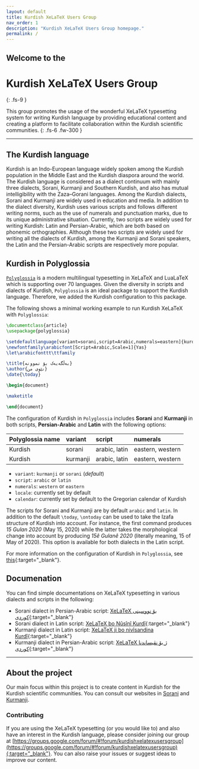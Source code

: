 ```yaml
---
layout: default
title: Kurdish XeLaTeX Users Group
nav_order: 1
description: "Kurdish XeLaTeX Users Group homepage."
permalink: /
---
```


## Welcome to the
# Kurdish XeLaTeX Users Group
{: .fs-9 }

This group promotes the usage of the wonderful XeLaTeX typesetting system for writing Kurdish language by providing educational content and creating a platform to facilitate collaboration within the Kurdish scientific communities. 
{: .fs-6 .fw-300 }

<!-- [Get started now](#getting-started){: .btn .btn-primary .fs-5 .mb-4 .mb-md-0 .mr-2 } [View it on GitHub](https://github.com/pmarsceill/just-the-docs){: .btn .fs-5 .mb-4 .mb-md-0 } -->

---

## The Kurdish language

Kurdish is an Indo-European language widely spoken among the Kurdish population in the Middle East and the Kurdish diaspora around the world. The Kurdish language is considered as a dialect continuum with mainly three dialects, Sorani, Kurmanji and Southern Kurdish, and also has mutual intelligibility with the Zaza–Gorani languages. Among the Kurdish dialects, Sorani and Kurmanji are widely used in education and media. In addition to the dialect diversity, Kurdish uses various scripts and follows different writing norms, such as the use of numerals and punctuation marks, due to its unique administrative situation. Currently, two scripts are widely used for writing Kurdish: Latin and Persian-Arabic, which are both based on phonemic orthographies. Although these two scripts are widely used for writing all the dialects of Kurdish, among the Kurmanji and Sorani speakers, the Latin and the Persian-Arabic scripts are respectively more popular.


## Kurdish in Polyglossia

[`Polyglossia`](https://github.com/reutenauer/polyglossia) is a modern multilingual typesetting in XeLaTeX and LuaLaTeX which is supporting over 70 languages. Given the diversity in scripts and dialects of Kurdish, `Polyglossia` is an ideal package to support the Kurdish language. Therefore, we added the Kurdish configuration to this package.

The following shows a minimal working example to run Kurdish XeLaTeX with `Polyglossia`:

```tex
\documentclass{article}
\usepackage{polyglossia}

\setdefaultlanguage[variant=sorani,script=Arabic,numerals=eastern]{kurdish}
\newfontfamily\arabicfont[Script=Arabic,Scale=1]{Yas}
\let\arabicfonttt\ttfamily

\title{بەڵگەیەک بۆ نموونە}
\author{نێوی من}
\date{\today}

\begin{document}

\maketitle

\end{document}
```

The configuration of Kurdish in `Polyglossia` includes **Sorani** and **Kurmanji** in both scripts, **Persian-Arabic** and **Latin** with the following options:

| Polyglossia name        | variant          | script | numerals | 
|:-------------|:------------------|:------| :------- |
| Kurdish          | sorani | arabic, latin  | eastern, western |
| Kurdish | kurmanji  | arabic, latin  | eastern, western |


- `variant`: `kurmanji` or `sorani` (*default*)
- `script`: `arabic` or `latin`
- `numerals`: `western` or `eastern`
- `locale`: currently set by default
- `calendar`: currently set by default to the Gregorian calendar of Kurdish


The scripts for Sorani and Kurmanji are by default `arabic` and `latin`. In addition to the default `\today`, `\ontoday` can be used to take the Izafa structure of Kurdish into account. For instance, the first command produces *15 Gulan 2020* (May 15, 2020) while the latter takes the morphological change into account by producing *15ê Gulanê 2020* (literally meaning, 15 of May of 2020). This option is available for both dialects in the Latin script.

For more information on the configuration of Kurdish in `Polyglossia`, see [this](https://kurdishxelatex.github.io/assets/Kurdish_XeLaTeX_English.pdf){:target="_blank"}.

## Documenation

You can find simple documentations on XeLaTeX typesetting in various dialects and scripts in the following:

- Sorani dialect in Persian-Arabic script: [XeLaTeX بۆ نووسینی کوردی]({{site.url}}/assets/Kurdish_XeLaTeX_Sorani_Arabic.pdf){:target="_blank"}
- Sorani dialect in Latin script: [XeLaTeX bo Nûsînî Kurdî]({{site.url}}/assets/Kurdish_XeLaTeX_Sorani_Latin.pdf){:target="_blank"}
- Kurmanji dialect in Latin script: [XeLaTeX ji bo nivîsandina Kurdî]({{site.url}}/assets/Kurdish_XeLaTeX_Kurmanji_Latin.pdf){:target="_blank"}
- Kurmanji dialect in Persian-Arabic script: [XeLaTeX ژ بۆ نڤیساندنا کوردی]({{site.url}}/assets/Kurdish_XeLaTeX_Kurmanji_Arabic.pdf){:target="_blank"}

---

## About the project

Our main focus within this project is to create content in Kurdish for the Kurdish scientific communities. You can consult our websites in [Sorani](https://kurdishxelatex.github.io/Sorani) and [Kurmanji](https://kurdishxelatex.github.io/Kurmanji). 


### Contributing

If you are using the XeLaTeX typesetting (or you would like to) and also have an interest in the Kurdish language, please consider joining our group at [https://groups.google.com/forum/#!forum/kurdishxelatexusersgroup](https://groups.google.com/forum/#!forum/kurdishxelatexusersgroup){:target="_blank"}. You can also raise your issues or suggest ideas to improve our content. 

<!-- Read more about becoming a contributor in [our GitHub repo](https://github.com/pmarsceill/just-the-docs#contributing). -->

<!-- #### Thank you to the contributors of the Kurdish XeLaTeX Users Group! -->

<!-- <ul class="list-style-none">
{% for contributor in site.github.contributors %}
  <li class="d-inline-block mr-1">
     <a href="{{ contributor.html_url }}"><img src="{{ contributor.avatar_url }}" width="32" height="32" alt="{{ contributor.login }}"/></a>
  </li>
{% endfor %}
</ul> -->

